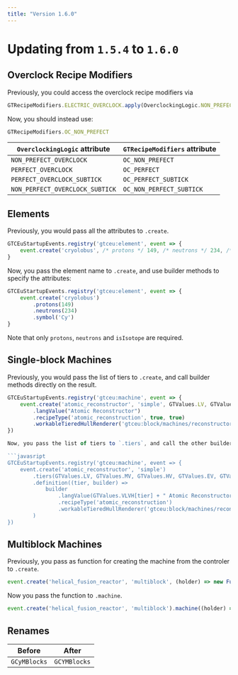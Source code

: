 ```yaml
---
title: "Version 1.6.0"
---
```



# Updating from `1.5.4` to `1.6.0`


## Overclock Recipe Modifiers

Previously, you could access the overclock recipe modifiers via

```javascript
GTRecipeModifiers.ELECTRIC_OVERCLOCK.apply(OverclockingLogic.NON_PREFECT_OVERCLOCK)
```

Now, you should instead use:

```javascript
GTRecipeModifiers.OC_NON_PREFECT
```

| `OverclockingLogic` attribute | `GTRecipeModifiers` attribute  |
| -------- | ------ |
| `NON_PREFECT_OVERCLOCK`  | `OC_NON_PREFECT` |
| `PERFECT_OVERCLOCK`  | `OC_PERFECT` |
| `PERFECT_OVERCLOCK_SUBTICK`  | `OC_PERFECT_SUBTICK` |
| `NON_PERFECT_OVERCLOCK_SUBTICK`  | `OC_NON_PERFECT_SUBTICK` |

## Elements

Previously, you would pass all the attributes to `.create`.
```javascript
GTCEuStartupEvents.registry('gtceu:element', event => {
    event.create('cryolobus', /* protons */ 149, /* neutrons */ 234, /* halfLifeSecons */ -1, /* decayTo */ null, /*symbol*/ 'Cy', /* isIsotope */ false)
}
```

Now, you pass the element name to `.create`, and use builder methods to specify the attributes:
```javascript
GTCEuStartupEvents.registry('gtceu:element', event => {
    event.create('cryolobus')
        .protons(149)
        .neutrons(234)
        .symbol('Cy')
}
```
Note that only `protons`, `neutrons` and `isIsotope` are required.

## Single-block Machines

Previously, you would pass the list of tiers to `.create`, and call builder methods directly on the result.

```javascript
GTCEuStartupEvents.registry('gtceu:machine', event => {
    event.create('atomic_reconstructor', 'simple', GTValues.LV, GTValues.MV, GTValues.HV)
        .langValue("Atomic Reconstructor")
        .recipeType('atomic_reconstruction', true, true)
        .workableTieredHullRenderer('gtceu:block/machines/reconstructor')
})

Now, you pass the list of tiers to `.tiers`, and call the other builder methods inside the function passed to `.definition`.

```javasript
GTCEuStartupEvents.registry('gtceu:machine', event => {
    event.create('atomic_reconstructor', 'simple')
        .tiers(GTValues.LV, GTValues.MV, GTValues.HV, GTValues.EV, GTValues.IV, GTValues.LuV, GTValues.ZPM, GTValues.UV, GTValues.UHV, GTValues.UEV, GTValues.UIV)
        .definition((tier, builder) =>
            builder
                .langValue(GTValues.VLVH[tier] + " Atomic Reconstructor")
                .recipeType('atomic_reconstruction')
                .workableTieredHullRenderer('gtceu:block/machines/reconstructor')
        )
})
```

## Multiblock Machines

Previously, you pass as function for creating the machine from the controler to `.create`.
```javascript
event.create('helical_fusion_reactor', 'multiblock', (holder) => new FusionReactorMachine(holder, GTValues.UHV))
```

Now you pass the function to `.machine`.
```javascript
event.create('helical_fusion_reactor', 'multiblock').machine((holder) => new FusionReactorMachine(holder, GTValues.UHV))
```

## Renames

| Before | After |
| ------ | ----- |
| `GCyMBlocks` | `GCYMBlocks` |
